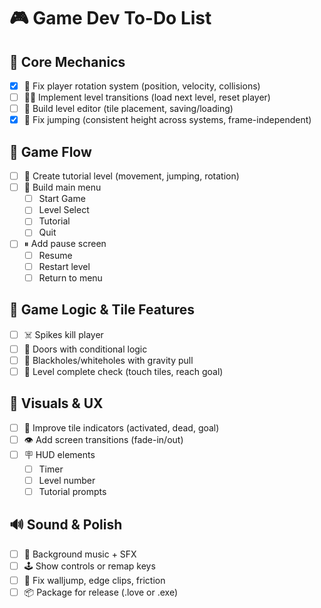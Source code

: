 # 🎮 Game Dev To-Do List

## 🧱 Core Mechanics
- [X] 🔁 Fix player rotation system (position, velocity, collisions)
- [ ] 🧍‍♂️ Implement level transitions (load next level, reset player)
- [ ] 📐 Build level editor (tile placement, saving/loading)
- [X] 🦘 Fix jumping (consistent height across systems, frame-independent)

## 🧭 Game Flow
- [ ] 🧪 Create tutorial level (movement, jumping, rotation)
- [ ] 📜 Build main menu
  - [ ] Start Game
  - [ ] Level Select
  - [ ] Tutorial
  - [ ] Quit
- [ ] ⏸ Add pause screen
  - [ ] Resume
  - [ ] Restart level
  - [ ] Return to menu

## 🧠 Game Logic & Tile Features
- [ ] ☠️ Spikes kill player
- [ ] 🚪 Doors with conditional logic
- [ ] 🌌 Blackholes/whiteholes with gravity pull
- [ ] 🏁 Level complete check (touch tiles, reach goal)

## 🎨 Visuals & UX
- [ ] 🎯 Improve tile indicators (activated, dead, goal)
- [ ] 👁 Add screen transitions (fade-in/out)
- [ ] 🪧 HUD elements
  - [ ] Timer
  - [ ] Level number
  - [ ] Tutorial prompts

## 🔊 Sound & Polish
- [ ] 🎵 Background music + SFX
- [ ] 🕹 Show controls or remap keys
- [ ] 🐞 Fix walljump, edge clips, friction
- [ ] 📦 Package for release (.love or .exe)
